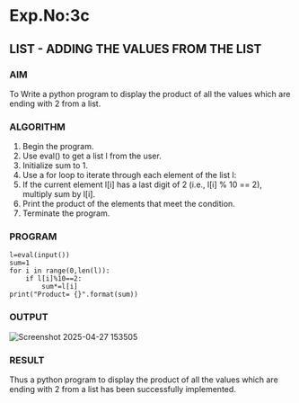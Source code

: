 # Exp.No:3c
## LIST - ADDING THE VALUES FROM THE LIST

### AIM  
To Write a python program to display the product of all the values which are ending with 2 from a list.

### ALGORITHM

1. Begin the program.
2. Use eval() to get a list l from the user.
3. Initialize sum to 1.
4. Use a for loop to iterate through each element of the list l:
5. If the current element l[i] has a last digit of 2 (i.e., l[i] % 10 == 2), multiply sum by l[i].
6. Print the product of the elements that meet the condition.
7. Terminate the program.
   
### PROGRAM
```
l=eval(input())
sum=1
for i in range(0,len(l)):
    if l[i]%10==2:
        sum*=l[i]
print("Product= {}".format(sum))
```
### OUTPUT
![Screenshot 2025-04-27 153505](https://github.com/user-attachments/assets/b9203b6e-1f92-4c95-a2e1-caf65ab36414)

### RESULT
Thus a python program to display the product of all the values which are ending with 2 from a list has been successfully implemented.
